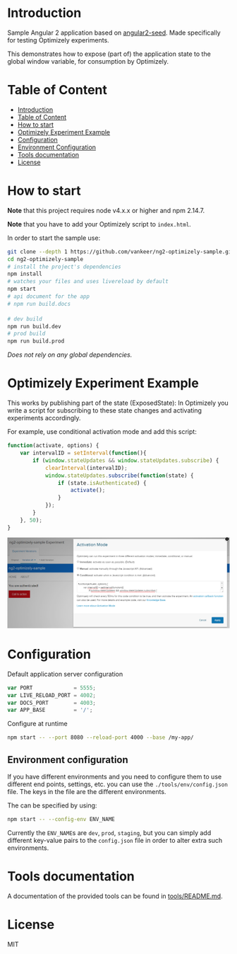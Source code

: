 # Introduction

Sample Angular 2 application based on [angular2-seed](https://github.com/mgechev/angular2-seed).
Made specifically for testing Optimizely experiments.

This demonstrates how to expose (part of) the application state to the global window variable, for consumption by Optimizely.

# Table of Content

- [Introduction](#introduction)
- [Table of Content](#table-of-content)
- [How to start](#how-to-start)
- [Optimizely Experiment Example](#optimizely-experiment-example)
- [Configuration](#configuration)
- [Environment Configuration](#environment-configuration)
- [Tools documentation](#tools-documentation)
- [License](#license)

# How to start

**Note** that this project requires node v4.x.x or higher and npm 2.14.7.

**Note** that you have to add your Optimizely script to `index.html`.

In order to start the sample use:

```bash
git clone --depth 1 https://github.com/vankeer/ng2-optimizely-sample.git
cd ng2-optimizely-sample
# install the project's dependencies
npm install
# watches your files and uses livereload by default
npm start
# api document for the app
# npm run build.docs

# dev build
npm run build.dev
# prod build
npm run build.prod
```

_Does not rely on any global dependencies._

# Optimizely Experiment Example

This works by publishing part of the state (ExposedState): 
In Optimizely you write a script for subscribing to these state changes and activating experiments accordingly.

For example, use conditional activation mode and add this script:

```js
function(activate, options) {
	var intervalID = setInterval(function(){
		if (window.stateUpdates && window.stateUpdates.subscribe) {
			clearInterval(intervalID);
			window.stateUpdates.subscribe(function(state) {
				if (state.isAuthenticated) {
					activate();
				}
			});
		}
	}, 50);
}
```

![Example](optimizely-experiment-example.PNG)

# Configuration

Default application server configuration

```js
var PORT             = 5555;
var LIVE_RELOAD_PORT = 4002;
var DOCS_PORT        = 4003;
var APP_BASE         = '/';
```

Configure at runtime

```bash
npm start -- --port 8080 --reload-port 4000 --base /my-app/
```

## Environment configuration

If you have different environments and you need to configure them to use different end points, settings, etc. you can use the `./tools/env/config.json` file. The keys in the file are the different environments.

The can be specified by using:

```bash
npm start -- --config-env ENV_NAME
```

Currently the `ENV_NAME`s are `dev`, `prod`, `staging`, but you can simply add different key-value pairs to the `config.json` file in order to alter extra such environments.

# Tools documentation

A documentation of the provided tools can be found in [tools/README.md](tools/README.md).

# License

MIT
